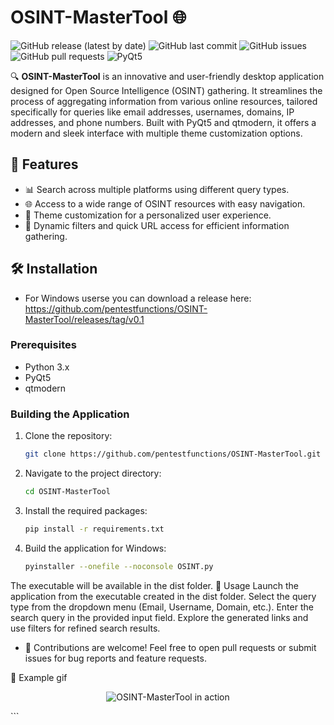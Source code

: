 # OSINT-MasterTool 🌐

![GitHub release (latest by date)](https://img.shields.io/github/v/release/pentestfunctions/OSINT-MasterTool)
![GitHub last commit](https://img.shields.io/github/last-commit/pentestfunctions/OSINT-MasterTool)
![GitHub issues](https://img.shields.io/github/issues-raw/pentestfunctions/OSINT-MasterTool)
![GitHub pull requests](https://img.shields.io/github/issues-pr/pentestfunctions/OSINT-MasterTool)
![PyQt5](https://img.shields.io/badge/PyQt5-5.15-blue)

🔍 **OSINT-MasterTool** is an innovative and user-friendly desktop application designed for Open Source Intelligence (OSINT) gathering. It streamlines the process of aggregating information from various online resources, tailored specifically for queries like email addresses, usernames, domains, IP addresses, and phone numbers. Built with PyQt5 and qtmodern, it offers a modern and sleek interface with multiple theme customization options.

## 🌟 Features

- 📊 Search across multiple platforms using different query types.
- 🌐 Access to a wide range of OSINT resources with easy navigation.
- 🎨 Theme customization for a personalized user experience.
- 🚀 Dynamic filters and quick URL access for efficient information gathering.

## 🛠 Installation

- For Windows userse you can download a release here:
https://github.com/pentestfunctions/OSINT-MasterTool/releases/tag/v0.1

### Prerequisites

- Python 3.x
- PyQt5
- qtmodern

### Building the Application

1. Clone the repository:
   ```bash
   git clone https://github.com/pentestfunctions/OSINT-MasterTool.git
   ```
2. Navigate to the project directory:
   ```bash
   cd OSINT-MasterTool
   ```
4. Install the required packages:
   ```bash
   pip install -r requirements.txt
   ```
5. Build the application for Windows:
   ```bash
   pyinstaller --onefile --noconsole OSINT.py
   ```

The executable will be available in the dist folder.
🚀 Usage
Launch the application from the executable created in the dist folder.
Select the query type from the dropdown menu (Email, Username, Domain, etc.).
Enter the search query in the provided input field.
Explore the generated links and use filters for refined search results.

- 🤝 Contributions are welcome! Feel free to open pull requests or submit issues for bug reports and feature requests.

📸 Example gif
<p align="center">
  <img src="./static/WorkingOSINT.gif" alt="OSINT-MasterTool in action">
</p>
```
